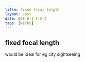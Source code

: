 ```yaml
---
title: fixed focal length
layout: post
date: 201-0-1 T:5:4
tags: [wacky]
---
```

## fixed focal length

would be ideal for eg city sightseeing
